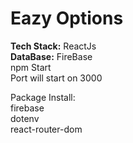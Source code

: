 <h1>Eazy Options</h1>

<b>Tech Stack:</b> ReactJs <br/>
<b>DataBase:</b> FireBase <br/>
npm Start <br/>
Port will start on 3000 


Package Install:<br>
firebase<br>
dotenv<br>
react-router-dom<br>
